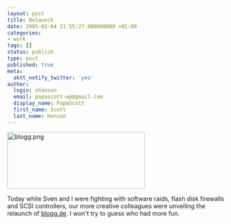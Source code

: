 ```yaml
---
layout: post
title: Relaunch
date: 2005-02-04 21:55:27.000000000 +01:00
categories:
- work
tags: []
status: publish
type: post
published: true
meta:
  aktt_notify_twitter: 'yes'
author:
  login: shanson
  email: papascott-wp@gmail.com
  display_name: PapaScott
  first_name: Scott
  last_name: Hanson
---
```

<p><a href="http://blogg.de" title="blogg.de - Das deutsche Weblog-Verzeichnis"><img alt="blogg.png" src="http://www.papascott.de/wordpress/wp-content/uploads/2005/02/blogg.png" width="319" height="132" border="0" /></a></p>
<p>Today while Sven and I were fighting with software raids, flash disk firewalls and SCSI controllers, our more creative colleagues were unveiling the relaunch of <a href="http://blogg.de/">blogg.de</a>. I won't try to guess who had more fun.</p>
